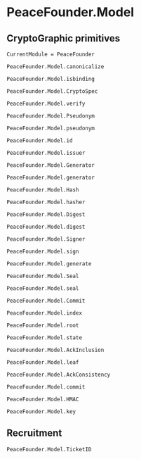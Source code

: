 # PeaceFounder.Model

## CryptoGraphic primitives

```@meta
CurrentModule = PeaceFounder
```

```@docs
PeaceFounder.Model.canonicalize
```

```@docs
PeaceFounder.Model.isbinding
```

```@docs
PeaceFounder.Model.CryptoSpec
```

```@docs
PeaceFounder.Model.verify
```

```@docs
PeaceFounder.Model.Pseudonym
```

```@docs
PeaceFounder.Model.pseudonym
```

```@docs
PeaceFounder.Model.id
```

```@docs
PeaceFounder.Model.issuer
```


```@docs
PeaceFounder.Model.Generator
```

```@docs
PeaceFounder.Model.generator
```

```@docs
PeaceFounder.Model.Hash
```

```@docs
PeaceFounder.Model.hasher
```

```@docs
PeaceFounder.Model.Digest
```

```@docs
PeaceFounder.Model.digest
```

```@docs
PeaceFounder.Model.Signer
```

```@docs
PeaceFounder.Model.sign
```

```@docs
PeaceFounder.Model.generate
```

```@docs
PeaceFounder.Model.Seal
```

```@docs
PeaceFounder.Model.seal
```

```@docs
PeaceFounder.Model.Commit
```

```@docs
PeaceFounder.Model.index
```

```@docs
PeaceFounder.Model.root
```

```@docs
PeaceFounder.Model.state
```

```@docs
PeaceFounder.Model.AckInclusion
```

```@docs
PeaceFounder.Model.leaf
```

```@docs
PeaceFounder.Model.AckConsistency
```

```@docs
PeaceFounder.Model.commit
```

```@docs
PeaceFounder.Model.HMAC
```

```@docs
PeaceFounder.Model.key
```



## Recruitment

```@docs
PeaceFounder.Model.TicketID
```





